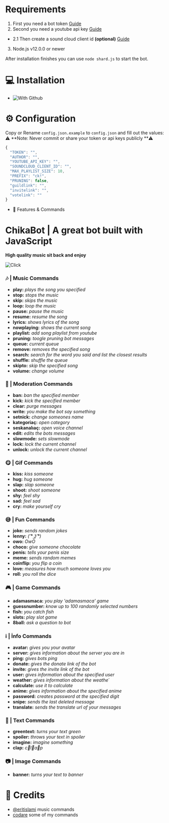 # Requirements

1. First you need a bot token [Guide](https://discordjs.guide/preparations/setting-up-a-bot-application.html#creating-your-bot "Click!")
2. Second you need a youtube api key  [Guide](https://developers.google.com/youtube/v3/getting-started "Click!")
+ 2.1 Then create a sound cloud client id **(optional)** [Guide](https://github.com/zackradisic/node-soundcloud-downloader#client-id "Click!")
3. Node.js v12.0.0 or newer


After installation finishes you can use `node shard.js` to start the bot.

# 💻 Installation
+ ![With Github](https://i.hizliresim.com/Sj839P.png)

# ⚙️ Configuration
Copy or Rename `config.json.example` to `config.json` and fill out the values:
⚠️ **Note: Never commit or share your token or api keys publicly **⚠️

```js
{
  "TOKEN": "",
  "AUTHOR": "",
  "YOUTUBE_API_KEY": "",
  "SOUNDCLOUD_CLIENT_ID": "",
  "MAX_PLAYLIST_SIZE": 10,
  "PREFIX": "ck!",
  "PRUNING": false,
  "guildlink": "",
  "invitelink": "",
  "votelink": ""
}
```
+ 📝 Features & Commands
# ChikaBot | A great bot built with JavaScript

**High quality music sit back and enjoy**

![Click](https://i.imgur.com/NO5qYmi.png)

### 🎶 | Music Commands
+ **play:** *plays the song you specified*
+ **stop:** *stops the music*
+ **skip:** *skips the music*
+ **loop:** *loop the music*
+ **pause:** *pause the music*
+ **resume:** *resume the song*
+ **lyrics:** *shows lyrics of the song*
+ **nowplaying:** *shows the current song*
+ **playlist:** *add song playlist from youtube*
+ **pruning:** *toogle pruning bot messages*
+ **queue:** *current queue*
+ **remove:** *removes the specified song*
+ **search:** *search for the word you said and list the closest results*
+ **shuffle:** *shuffle the queue*
+ **skipto:** *skip the specified song*
+ **volume:** *change volume*

### 🥵 | Moderation Commands
+ **ban:** *ban the specified member*
+ **kick:** *kick the specified member*
+ **clear:** *purge messages*
+ **write:** *you make the bot say something*
+ **setnick:** *change someones name*
+ **kategoriaç:** *open category*
+ **seskanalıaç:** *open voice channel*
+ **edit:** *edits the bots messages*
+ **slowmode:** *sets slowmode*
+ **lock:** *lock the current channel*
+ **unlock:** *unlock the current channel*

### 😋 | Gif Commands
+ **kiss:** *kiss someone*
+ **hug:** *hug someone*
+ **slap:** *slap someone*
+ **shoot:** *shoot someone*
+ **shy:** *feel shy*
+ **sad:** *feel sad*
+ **cry:** *make yourself cry*

### 😅 | Fun Commands
+ **joke:** *sends random jokes*
+ **lenny:** *( ͡° ͜ʖ ͡°)*
+ **owo:** *OwO*
+ **choco:** *give someone chocolate*
+ **penis:** *tells your penis size*
+ **meme:** *sends random memes*
+ **coinflip:** *you flip a coin*
+ **love:** *measures how much someone loves you*
+ **roll:** *you roll the dice*

### 🎮 | Game Commands
+ **adamasmaca:** *you play 'adamasmaca' game*
+ **guessnumber:** *know up to 100 randomly selected numbers*
+ **fish:** *you catch fish*
+ **slots:** *play slot game*
+ **8ball:** *ask a question to bot*

### ℹ | İnfo Commands
+ **avatar:** *gives you your avatar*
+ **server:** *gives information about the server you are in*
+ **ping:** *gives bots ping*
+ **donate:** *gives the donate link of the bot*
+ **invite:** *gives the invite link of the bot*
+ **user:** *gives information about the specified user*
+ **weather:** *gives information about the weathe*`
+ **calculate:** *use it to calculate*
+ **anime:** *gives information about the specified anime*
+ **password:** *creates password at the specified digit*
+ **snipe:** *sends the last deleted message*
+ **translate:** *sends the translate url of your messages*

### 📜 | Text Commands
+ **greentext:** *turns your text green*
+ **spoiler:** *throws your text in spoiler*
+ **imagine:** *imagine something*
+ **clap:** *c👏l👏a👏p*

### 📷 | Image Commands
+ **banner:** *turns your text to banner*

# 📝 Credits
+ [@eritislami](https://github.com/eritislami "Click!") music commands
+ [codare](https://discord.com/invite/codare "Click!") some of my commands
